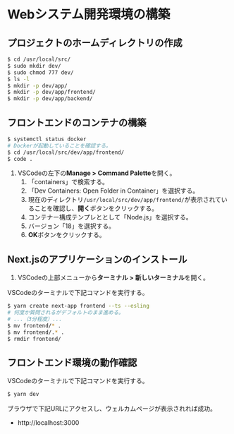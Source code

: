 # Webシステム開発環境の構築

## プロジェクトのホームディレクトリの作成
```bash
$ cd /usr/local/src/
$ sudo mkdir dev/
$ sudo chmod 777 dev/
$ ls -l
$ mkdir -p dev/app/
$ mkdir -p dev/app/frontend/
$ mkdir -p dev/app/backend/
```

## フロントエンドのコンテナの構築
```bash
$ systemctl status docker
# Dockerが起動していることを確認する。
$ cd /usr/local/src/dev/app/frontend/
$ code .
```

1. VSCodeの左下の**Manage > Command Palette**を開く。
   1. 「containers」で検索する。
   2. 「Dev Containers: Open Folder in Container」を選択する。
   3. 現在のディレクトリ`/usr/local/src/dev/app/frontend/`が表示されていることを確認し、**開く**ボタンをクリックする。
   4. コンテナー構成テンプレととして「Node.js」を選択する。
   5. バージョン「18」を選択する。
   6. **OK**ボタンをクリックする。

## Next.jsのアプリケーションのインストール
1. VSCodeの上部メニューから**ターミナル > 新しいターミナル**を開く。

VSCodeのターミナルで下記コマンドを実行する。
```bash
$ yarn create next-app frontend --ts --esling
# 何度か質問されるがデフォルトのまま進める。
# ...（3分程度）...
$ mv frontend/* .
$ mv frontend/.* .
$ rmdir frontend/
```

## フロントエンド環境の動作確認
VSCodeのターミナルで下記コマンドを実行する。
```bash
$ yarn dev
```

ブラウザで下記URLにアクセスし、ウェルカムページが表示されれば成功。
- http://localhost:3000
